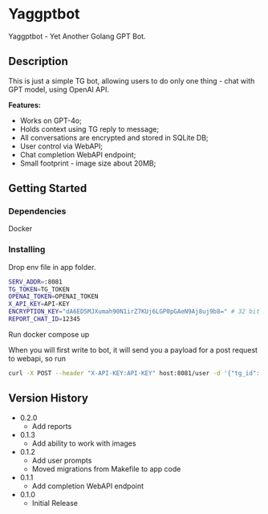 # Yaggptbot

Yaggptbot - Yet Another Golang GPT Bot.

## Description

This is just a simple TG bot, allowing users to do only one thing - chat with GPT model, using OpenAI API.

**Features:**
* Works on GPT-4o;
* Holds context using TG reply to message;
* All conversations are encrypted and stored in SQLite DB;
* User control via WebAPI;
* Chat completion WebAPI endpoint;
* Small footprint - image size about 20MB;


## Getting Started

### Dependencies
Docker

### Installing
Drop env file in app folder.
```bash
SERV_ADDR=:8081
TG_TOKEN=TG_TOKEN
OPENAI_TOKEN=OPENAI_TOKEN
X_API_KEY=API-KEY
ENCRYPTION_KEY="dA6ED5MJXumah90N1irZ7KUj6LGP0pGAeN9Aj8uj9b8=" # 32 bit key string
REPORT_CHAT_ID=12345
```
Run docker compose up  

When you will first write to bot,  it will send you a payload for a post request to webapi, so run
```bash
curl -X POST --header "X-API-KEY:API-KEY" host:8081/user -d '{"tg_id": 123456, "tg_username": "myuser", "chat_id": 12345}'  
```


## Version History
* 0.2.0
    * Add reports
* 0.1.3
    * Add ability to work with images
* 0.1.2
    * Add user prompts
    * Moved migrations from Makefile to app code
* 0.1.1 
    * Add completion WebAPI endpoint
* 0.1.0
    * Initial Release
